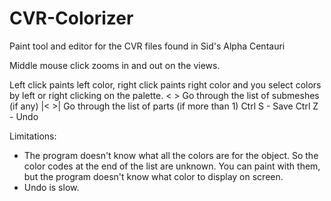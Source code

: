 CVR-Colorizer
=============

Paint tool and editor for the CVR files found in Sid's Alpha Centauri



Middle mouse click zooms in and out on the views.

Left click paints left color, right click paints right color and you select colors by left or right clicking on the palette.
< >    Go through the list of submeshes (if any)
|< >|  Go through the list of parts (if more than 1)
Ctrl S  - Save
Ctrl Z  - Undo


Limitations:
* The program doesn't know what all the colors are for the object. So the color codes at the end of the list are unknown. You can paint with them, but the program doesn't know what color to display on screen.  
* Undo is slow.